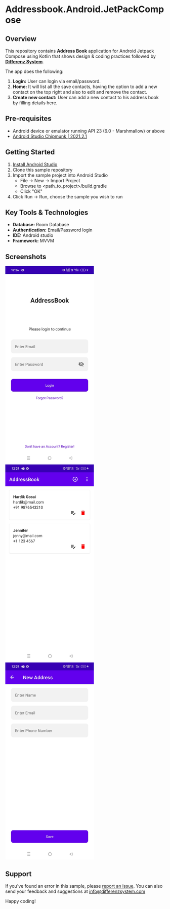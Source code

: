 # Addressbook.Android.JetPackCompose

## Overview
This repository contains **Address Book** application for Android Jetpack Compose using Kotlin that shows design & coding practices followed by **[Differenz System](http://www.differenzsystem.com/)**.

The app does the following:
1. **Login:** User can login via email/password.
2. **Home:** It will list all the save contacts, having the option to add a new contact on the top right and also to edit and remove the contact.
3. **Create new contact:** User can add a new contact to his address book by filling details here.

## Pre-requisites
- Android device or emulator running API 23 (6.0 - Marshmallow) or above
- [Android Studio Chipmunk | 2021.2.1](https://developer.android.com/studio/index.html)

## Getting Started
1. [Install Android Studio](https://developer.android.com/studio/index.html)
2. Clone this sample repository
3. Import the sample project into Android Studio
    - File -> New -> Import Project
    - Browse to <path_to_project>/build.gradle
    - Click "OK"
4. Click Run -> Run, choose the sample you wish to run

## Key Tools & Technologies
- **Database:** Room Database
- **Authentication:** Email/Password login
- **IDE:** Android studio
- **Framework:** MVVM

## Screenshots
<img src="https://github.com/differenz-system/Addressbook.Android.JetPackCompose/blob/30b463cb0174869e95b54e12c2e216a8cb8a53b1/screenShots/login.jpg" width="280"> <img src="https://github.com/differenz-system/Addressbook.Android.JetPackCompose/blob/30b463cb0174869e95b54e12c2e216a8cb8a53b1/screenShots/list.jpg" width="280"> <img src="https://github.com/differenz-system/Addressbook.Android.JetPackCompose/blob/30b463cb0174869e95b54e12c2e216a8cb8a53b1/screenshots/details.jpg" width="280">

## Support
If you've found an error in this sample, please [report an issue](https://github.com/differenz-system/Addressbook.Android.JetPackCompose/issues/new). You can also send your feedback and suggestions at info@differenzsystem.com

Happy coding!
